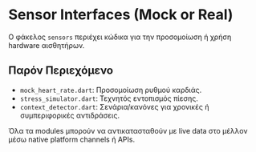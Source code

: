 # Sensor Interfaces (Mock or Real)

Ο φάκελος `sensors` περιέχει κώδικα για την προσομοίωση ή χρήση hardware αισθητήρων.

## Παρόν Περιεχόμενο
- `mock_heart_rate.dart`: Προσομοίωση ρυθμού καρδιάς.
- `stress_simulator.dart`: Τεχνητός εντοπισμός πίεσης.
- `context_detector.dart`: Σενάρια/κανόνες για χρονικές ή συμπεριφορικές αντιδράσεις.

Όλα τα modules μπορούν να αντικατασταθούν με live data στο μέλλον μέσω native platform channels ή APIs.
